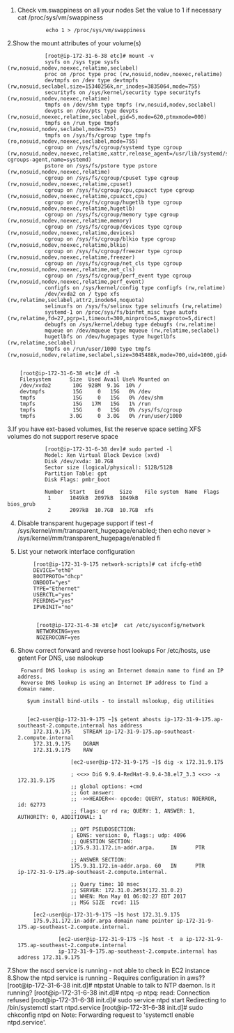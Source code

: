 1. Check vm.swappiness on all your nodes
				Set the value to 1 if necessary
				cat /proc/sys/vm/swappiness

				echo 1 > /proc/sys/vm/swappiness
	
2.Show the mount attributes of your volume(s)

				[root@ip-172-31-6-38 etc]# mount -v
				sysfs on /sys type sysfs (rw,nosuid,nodev,noexec,relatime,seclabel)
				proc on /proc type proc (rw,nosuid,nodev,noexec,relatime)
				devtmpfs on /dev type devtmpfs (rw,nosuid,seclabel,size=15340256k,nr_inodes=3835064,mode=755)
				securityfs on /sys/kernel/security type securityfs (rw,nosuid,nodev,noexec,relatime)
				tmpfs on /dev/shm type tmpfs (rw,nosuid,nodev,seclabel)
				devpts on /dev/pts type devpts (rw,nosuid,noexec,relatime,seclabel,gid=5,mode=620,ptmxmode=000)
				tmpfs on /run type tmpfs (rw,nosuid,nodev,seclabel,mode=755)
				tmpfs on /sys/fs/cgroup type tmpfs (ro,nosuid,nodev,noexec,seclabel,mode=755)
				cgroup on /sys/fs/cgroup/systemd type cgroup (rw,nosuid,nodev,noexec,relatime,xattr,release_agent=/usr/lib/systemd/systemd-cgroups-agent,name=systemd)
				pstore on /sys/fs/pstore type pstore (rw,nosuid,nodev,noexec,relatime)
				cgroup on /sys/fs/cgroup/cpuset type cgroup (rw,nosuid,nodev,noexec,relatime,cpuset)
				cgroup on /sys/fs/cgroup/cpu,cpuacct type cgroup (rw,nosuid,nodev,noexec,relatime,cpuacct,cpu)
				cgroup on /sys/fs/cgroup/hugetlb type cgroup (rw,nosuid,nodev,noexec,relatime,hugetlb)
				cgroup on /sys/fs/cgroup/memory type cgroup (rw,nosuid,nodev,noexec,relatime,memory)
				cgroup on /sys/fs/cgroup/devices type cgroup (rw,nosuid,nodev,noexec,relatime,devices)
				cgroup on /sys/fs/cgroup/blkio type cgroup (rw,nosuid,nodev,noexec,relatime,blkio)
				cgroup on /sys/fs/cgroup/freezer type cgroup (rw,nosuid,nodev,noexec,relatime,freezer)
				cgroup on /sys/fs/cgroup/net_cls type cgroup (rw,nosuid,nodev,noexec,relatime,net_cls)
				cgroup on /sys/fs/cgroup/perf_event type cgroup (rw,nosuid,nodev,noexec,relatime,perf_event)
				configfs on /sys/kernel/config type configfs (rw,relatime)
				/dev/xvda2 on / type xfs (rw,relatime,seclabel,attr2,inode64,noquota)
				selinuxfs on /sys/fs/selinux type selinuxfs (rw,relatime)
				systemd-1 on /proc/sys/fs/binfmt_misc type autofs (rw,relatime,fd=27,pgrp=1,timeout=300,minproto=5,maxproto=5,direct)
				debugfs on /sys/kernel/debug type debugfs (rw,relatime)
				mqueue on /dev/mqueue type mqueue (rw,relatime,seclabel)
				hugetlbfs on /dev/hugepages type hugetlbfs (rw,relatime,seclabel)
				tmpfs on /run/user/1000 type tmpfs (rw,nosuid,nodev,relatime,seclabel,size=3045488k,mode=700,uid=1000,gid=1000)


		[root@ip-172-31-6-38 etc]# df -h
		Filesystem      Size  Used Avail Use% Mounted on
		/dev/xvda2       10G  928M  9.1G  10% /
		devtmpfs         15G     0   15G   0% /dev
		tmpfs            15G     0   15G   0% /dev/shm
		tmpfs            15G   17M   15G   1% /run
		tmpfs            15G     0   15G   0% /sys/fs/cgroup
		tmpfs           3.0G     0  3.0G   0% /run/user/1000

3.If you have ext-based volumes, list the reserve space setting
   XFS volumes do not support reserve space
   

				[root@ip-172-31-6-38 dev]# sudo parted -l
				Model: Xen Virtual Block Device (xvd)
				Disk /dev/xvda: 10.7GB
				Sector size (logical/physical): 512B/512B
				Partition Table: gpt
				Disk Flags: pmbr_boot

				Number  Start   End     Size    File system  Name  Flags
				 1      1049kB  2097kB  1049kB                     bios_grub
				 2      2097kB  10.7GB  10.7GB  xfs


 
4. Disable transparent hugepage support 
			  if test -f /sys/kernel/mm/transparent_hugepage/enabled; then
			   echo never > /sys/kernel/mm/transparent_hugepage/enabled
			 fi

 
5. List your network interface configuration 

			[root@ip-172-31-9-175 network-scripts]# cat ifcfg-eth0
			DEVICE="eth0"
			BOOTPROTO="dhcp"
			ONBOOT="yes"
			TYPE="Ethernet"
			USERCTL="yes"
			PEERDNS="yes"
			IPV6INIT="no"

 
			 [root@ip-172-31-6-38 etc]#  cat /etc/sysconfig/network
			 NETWORKING=yes
			 NOZEROCONF=yes


6. Show correct forward and reverse host lookups
For /etc/hosts, use getent
For DNS, use nslookup

		Forward DNS lookup is using an Internet domain name to find an IP address. 
		Reverse DNS lookup is using an Internet IP address to find a domain name.

          $yum install bind-utils - to install nslookup, dig utilities

		  
		  [ec2-user@ip-172-31-9-175 ~]$ getent ahosts ip-172-31-9-175.ap-southeast-2.compute.internal has address
			172.31.9.175    STREAM ip-172-31-9-175.ap-southeast-2.compute.internal
			172.31.9.175    DGRAM
			172.31.9.175    RAW
			
						[ec2-user@ip-172-31-9-175 ~]$ dig -x 172.31.9.175

						; <<>> DiG 9.9.4-RedHat-9.9.4-38.el7_3.3 <<>> -x 172.31.9.175
						;; global options: +cmd
						;; Got answer:
						;; ->>HEADER<<- opcode: QUERY, status: NOERROR, id: 62773
						;; flags: qr rd ra; QUERY: 1, ANSWER: 1, AUTHORITY: 0, ADDITIONAL: 1

						;; OPT PSEUDOSECTION:
						; EDNS: version: 0, flags:; udp: 4096
						;; QUESTION SECTION:
						;175.9.31.172.in-addr.arpa.     IN      PTR

						;; ANSWER SECTION:
						175.9.31.172.in-addr.arpa. 60   IN      PTR     ip-172-31-9-175.ap-southeast-2.compute.internal.

						;; Query time: 10 msec
						;; SERVER: 172.31.0.2#53(172.31.0.2)
						;; WHEN: Mon May 01 06:02:27 EDT 2017
						;; MSG SIZE  rcvd: 115

			[ec2-user@ip-172-31-9-175 ~]$ host 172.31.9.175
			175.9.31.172.in-addr.arpa domain name pointer ip-172-31-9-175.ap-southeast-2.compute.internal.
			
					[ec2-user@ip-172-31-9-175 ~]$ host -t  a ip-172-31-9-175.ap-southeast-2.compute.internal
					ip-172-31-9-175.ap-southeast-2.compute.internal has address 172.31.9.175
					


	 
7.Show the nscd service is running  -  not able to check in EC2 instance 
8.Show the ntpd service is running  - Requires configuration in aws??
					[root@ip-172-31-6-38 init.d]# ntpstat
					Unable to talk to NTP daemon. Is it running?
					[root@ip-172-31-6-38 init.d]# ntpq -p
					ntpq: read: Connection refused
					[root@ip-172-31-6-38 init.d]# sudo service ntpd start
					Redirecting to /bin/systemctl start  ntpd.service
					[root@ip-172-31-6-38 init.d]# sudo chkconfig ntpd on
					Note: Forwarding request to 'systemctl enable ntpd.service'.


	
	 
	 